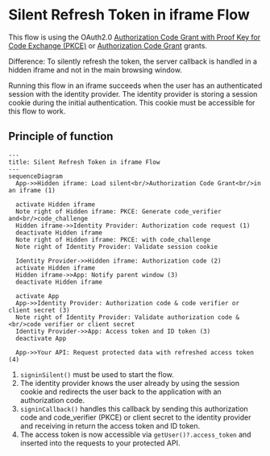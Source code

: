 # Silent Refresh Token in iframe Flow

This flow is using the OAuth2.0 [Authorization Code Grant with Proof Key for Code Exchange (PKCE)](https://github.com/authts/oidc-client-ts/blob/main/docs/protocols/authorization-code-grant-with-pkce.md) or [Authorization Code Grant](https://github.com/authts/oidc-client-ts/blob/main/docs/protocols/authorization-code-grant.md) grants.

Difference: To silently refresh the token, the server callback is handled in a hidden iframe and not in the main browsing window.

Running this flow in an iframe succeeds when the user has an authenticated session with the identity provider.
The identity provider is storing a session cookie during the initial authentication. This cookie must be accessible for this flow to work.


## Principle of function
```mermaid
---
title: Silent Refresh Token in iframe Flow
---
sequenceDiagram
  App->>Hidden iframe: Load silent<br/>Authorization Code Grant<br/>in an iframe (1)

  activate Hidden iframe
  Note right of Hidden iframe: PKCE: Generate code_verifier and<br/>code_challenge
  Hidden iframe->>Identity Provider: Authorization code request (1)
  deactivate Hidden iframe
  Note right of Hidden iframe: PKCE: with code_challenge
  Note right of Identity Provider: Validate session cookie

  Identity Provider->>Hidden iframe: Authorization code (2)
  activate Hidden iframe
  Hidden iframe->>App: Notify parent window (3)
  deactivate Hidden iframe

  activate App
  App->>Identity Provider: Authorization code & code verifier or client secret (3)
  Note right of Identity Provider: Validate authorization code &<br/>code verifier or client secret
  Identity Provider->>App: Access token and ID token (3)
  deactivate App

  App->>Your API: Request protected data with refreshed access token (4)
```

1. `signinSilent()` must be used to start the flow.
2. The identity provider knows the user already by using the session cookie and redirects the user back to the application with an authorization code.
3. `signinCallback()` handles this callback by sending this authorization code and code_verifier (PKCE) or client secret to the identity provider and receiving in return the access token and ID token.
4. The access token is now accessible via `getUser()?.access_token` and inserted into the requests to your protected API.
